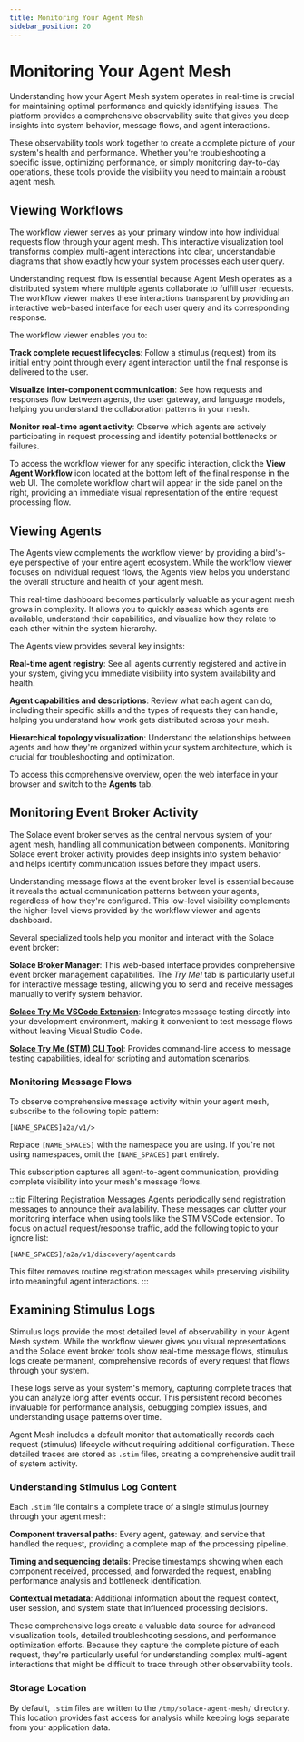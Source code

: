 ```yaml
---
title: Monitoring Your Agent Mesh
sidebar_position: 20
---
```


# Monitoring Your Agent Mesh

Understanding how your Agent Mesh system operates in real-time is crucial for maintaining optimal performance and quickly identifying issues. The platform provides a comprehensive observability suite that gives you deep insights into system behavior, message flows, and agent interactions.

These observability tools work together to create a complete picture of your system's health and performance. Whether you're troubleshooting a specific issue, optimizing performance, or simply monitoring day-to-day operations, these tools provide the visibility you need to maintain a robust agent mesh.

## Viewing Workflows

The workflow viewer serves as your primary window into how individual requests flow through your agent mesh. This interactive visualization tool transforms complex multi-agent interactions into clear, understandable diagrams that show exactly how your system processes each user query.

Understanding request flow is essential because Agent Mesh operates as a distributed system where multiple agents collaborate to fulfill user requests. The workflow viewer makes these interactions transparent by providing an interactive web-based interface for each user query and its corresponding response.

The workflow viewer enables you to:

**Track complete request lifecycles**: Follow a stimulus (request) from its initial entry point through every agent interaction until the final response is delivered to the user.

**Visualize inter-component communication**: See how requests and responses flow between agents, the user gateway, and language models, helping you understand the collaboration patterns in your mesh.

**Monitor real-time agent activity**: Observe which agents are actively participating in request processing and identify potential bottlenecks or failures.

To access the workflow viewer for any specific interaction, click the **View Agent Workflow** icon located at the bottom left of the final response in the web UI. The complete workflow chart will appear in the side panel on the right, providing an immediate visual representation of the entire request processing flow.

## Viewing Agents

The Agents view complements the workflow viewer by providing a bird's-eye perspective of your entire agent ecosystem. While the workflow viewer focuses on individual request flows, the Agents view helps you understand the overall structure and health of your agent mesh.

This real-time dashboard becomes particularly valuable as your agent mesh grows in complexity. It allows you to quickly assess which agents are available, understand their capabilities, and visualize how they relate to each other within the system hierarchy.

The Agents view provides several key insights:

**Real-time agent registry**: See all agents currently registered and active in your system, giving you immediate visibility into system availability and health.

**Agent capabilities and descriptions**: Review what each agent can do, including their specific skills and the types of requests they can handle, helping you understand how work gets distributed across your mesh.

**Hierarchical topology visualization**: Understand the relationships between agents and how they're organized within your system architecture, which is crucial for troubleshooting and optimization.

To access this comprehensive overview, open the web interface in your browser and switch to the **Agents** tab.

## Monitoring Event Broker Activity

The Solace event broker serves as the central nervous system of your agent mesh, handling all communication between components. Monitoring Solace event broker activity provides deep insights into system behavior and helps identify communication issues before they impact users.

Understanding message flows at the event broker level is essential because it reveals the actual communication patterns between your agents, regardless of how they're configured. This low-level visibility complements the higher-level views provided by the workflow viewer and agents dashboard.

Several specialized tools help you monitor and interact with the Solace event broker:

**Solace Broker Manager**: This web-based interface provides comprehensive event broker management capabilities. The *Try Me!* tab is particularly useful for interactive message testing, allowing you to send and receive messages manually to verify system behavior.

**[Solace Try Me VSCode Extension](https://marketplace.visualstudio.com/items?itemName=solace-tools.solace-try-me-vsc-extension)**: Integrates message testing directly into your development environment, making it convenient to test message flows without leaving Visual Studio Code.

**[Solace Try Me (STM) CLI Tool](https://github.com/SolaceLabs/solace-tryme-cli)**: Provides command-line access to message testing capabilities, ideal for scripting and automation scenarios.

### Monitoring Message Flows

To observe comprehensive message activity within your agent mesh, subscribe to the following topic pattern:

```
[NAME_SPACES]a2a/v1/>
```

Replace `[NAME_SPACES]` with the namespace you are using. If you're not using namespaces, omit the `[NAME_SPACES]` part entirely.

This subscription captures all agent-to-agent communication, providing complete visibility into your mesh's message flows.

:::tip Filtering Registration Messages
Agents periodically send registration messages to announce their availability. These messages can clutter your monitoring interface when using tools like the STM VSCode extension. To focus on actual request/response traffic, add the following topic to your ignore list:

```
[NAME_SPACES]/a2a/v1/discovery/agentcards
```

This filter removes routine registration messages while preserving visibility into meaningful agent interactions.
:::


## Examining Stimulus Logs

Stimulus logs provide the most detailed level of observability in your Agent Mesh system. While the workflow viewer gives you visual representations and the Solace event broker tools show real-time message flows, stimulus logs create permanent, comprehensive records of every request that flows through your system.

These logs serve as your system's memory, capturing complete traces that you can analyze long after events occur. This persistent record becomes invaluable for performance analysis, debugging complex issues, and understanding usage patterns over time.

Agent Mesh includes a default monitor that automatically records each request (stimulus) lifecycle without requiring additional configuration. These detailed traces are stored as `.stim` files, creating a comprehensive audit trail of system activity.

### Understanding Stimulus Log Content

Each `.stim` file contains a complete trace of a single stimulus journey through your agent mesh:

**Component traversal paths**: Every agent, gateway, and service that handled the request, providing a complete map of the processing pipeline.

**Timing and sequencing details**: Precise timestamps showing when each component received, processed, and forwarded the request, enabling performance analysis and bottleneck identification.

**Contextual metadata**: Additional information about the request context, user session, and system state that influenced processing decisions.

These comprehensive logs create a valuable data source for advanced visualization tools, detailed troubleshooting sessions, and performance optimization efforts. Because they capture the complete picture of each request, they're particularly useful for understanding complex multi-agent interactions that might be difficult to trace through other observability tools.

### Storage Location

By default, `.stim` files are written to the `/tmp/solace-agent-mesh/` directory. This location provides fast access for analysis while keeping logs separate from your application data.
